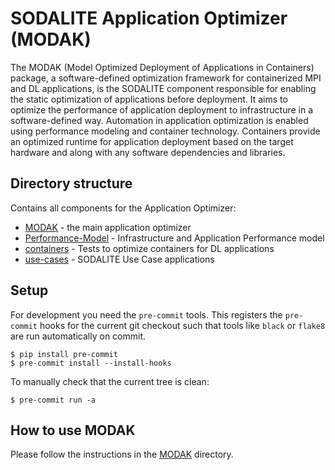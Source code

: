 # SODALITE Application Optimizer (MODAK)

The MODAK (Model Optimized Deployment of Applications in Containers) package, a software-defined optimization framework for containerized MPI and DL applications, is the SODALITE component responsible for enabling the static optimization of applications before deployment. It aims to optimize the performance of application deployment to infrastructure in a software-defined way. Automation in application optimization is enabled using performance modeling and container technology. Containers provide an optimized runtime for application deployment based on the target hardware and along with any software dependencies and libraries.

## Directory structure

Contains all components for the Application Optimizer: 

*   [MODAK](MODAK) - the main application optimizer
*   [Performance-Model](Performance-Model) - Infrastructure and Application Performance model
*   [containers](containers) - Tests to optimize containers for DL applications
*   [use-cases](use-cases) - SODALITE Use Case applications

## Setup

For development you need the `pre-commit` tools.
This registers the `pre-commit` hooks for the current git checkout such
that tools like `black` or `flake8` are run automatically on commit.

```console
$ pip install pre-commit
$ pre-commit install --install-hooks
```

To manually check that the current tree is clean:

```console
$ pre-commit run -a
```

## How to use MODAK
Please follow the instructions in the [MODAK](MODAK) directory.
